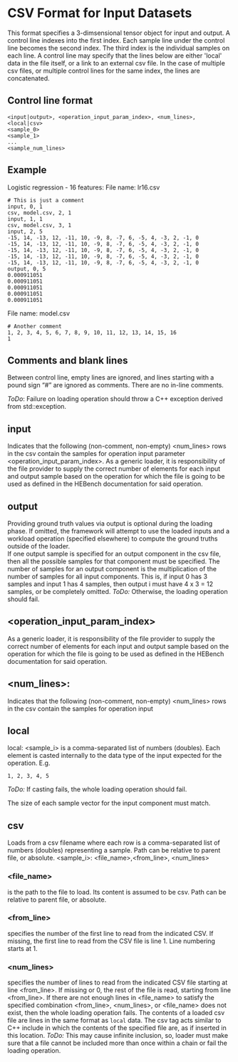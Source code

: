 # CSV Format for Input Datasets 
This format specifies a 3-dimsensional tensor object for input and output. A control line indexes into the first index. Each sample line under the control line becomes the second index. The third index is the individual samples on each line. A control line may specify that the lines below are either 'local' data in the file itself, or a link to an external csv file. In the case of multiple csv files, or multiple control lines for the same index, the lines are concatenated.
## Control line format
```
<input|output>, <operation_input_param_index>, <num_lines>, <local|csv>
<sample_0> 
<sample_1> 
...
<sample_num_lines> 
```
## Example 
Logistic regression - 16 features: 
File name: lr16.csv 
```
# This is just a comment 
input, 0, 1 
csv, model.csv, 2, 1 
input, 1, 1 
csv, model.csv, 3, 1 
input, 2, 5 
-15, 14, -13, 12, -11, 10, -9, 8, -7, 6, -5, 4, -3, 2, -1, 0 
-15, 14, -13, 12, -11, 10, -9, 8, -7, 6, -5, 4, -3, 2, -1, 0 
-15, 14, -13, 12, -11, 10, -9, 8, -7, 6, -5, 4, -3, 2, -1, 0 
-15, 14, -13, 12, -11, 10, -9, 8, -7, 6, -5, 4, -3, 2, -1, 0 
-15, 14, -13, 12, -11, 10, -9, 8, -7, 6, -5, 4, -3, 2, -1, 0 
output, 0, 5 
0.000911051 
0.000911051 
0.000911051 
0.000911051 
0.000911051 
```
 
File name: model.csv 
```
# Another comment 
1, 2, 3, 4, 5, 6, 7, 8, 9, 10, 11, 12, 13, 14, 15, 16 
1 
```
 
## Comments and blank lines 
Between control line, empty lines are ignored, and lines starting with a pound sign “#” are ignored as comments. There are no in-line comments. 

_ToDo_: Failure on loading operation should throw a C++ exception derived from std::exception. 

##  input
Indicates that the following (non-comment, non-empty) <num_lines> rows in the csv contain the samples for operation input parameter <operation_input_param_index>. As a generic loader, it is responsibility of the file provider to supply the correct number of elements for each input and output sample based on the operation for which the file is going to be used as defined in the HEBench documentation for said operation. 

## output
Providing ground truth values via output is optional during the loading phase. If omitted, the framework will attempt to use the loaded inputs and a workload operation (specified elsewhere) to compute the ground truths outside of the loader.  
If one output sample is specified for an output component in the csv file, then all the possible samples for that component must be specified. The number of samples for an output component is the multiplication of the number of samples for all input components. This is, if input 0 has 3 samples and input 1 has 4 samples, then output i must have 4 x 3 = 12 samples, or be completely omitted. _ToDo:_ Otherwise, the loading operation should fail. 

## <operation_input_param_index>
As a generic loader, it is responsibility of the file provider to supply the correct number of elements for each input and output sample based on the operation for which the file is going to be used as defined in the HEBench documentation for said operation. 

## <num_lines>: 
Indicates that the following (non-comment, non-empty) <num_lines> rows in the csv contain the samples for operation input

## local
local: <sample_i> is a comma-separated list of numbers (doubles). Each element is casted internally to the data type of the input expected for the operation. E.g. 
```
1, 2, 3, 4, 5
``` 
_ToDo:_ If casting fails, the whole loading operation should fail. 
 
The size of each sample vector for the input component must match.  
 
## csv 
Loads from a csv filename where each row is a comma-separated list of numbers (doubles) representing a sample. Path can be relative to parent file, or absolute. 
<sample_i>: <file_name>,<from_line>, <num_lines> 
### <file_name> 
is the path to the file to load. Its content is assumed to be csv. Path can be relative to parent file, or absolute.  
### <from_line> 
specifies the number of the first line to read from the indicated CSV. If missing, the first line to read from the CSV file is line 1. Line numbering starts at 1. 
### <num_lines> 
specifies the number of lines to read from the indicated CSV file starting at line <from_line>. If missing or 0, the rest of the file is read, starting from line <from_line>. If there are not enough lines in <file_name> to satisfy the specified combination <from_line>, <num_lines>, or <file_name> does not exist, then the whole loading operation fails. The contents of a loaded csv file are lines in the same format as `local` data. 
The csv tag acts similar to C++ include in which the contents of the specified file are, as if inserted in this location. _ToDo:_ This may cause infinite inclusion, so, loader must make sure that a file cannot be included more than once within a chain or fail the loading operation. 
